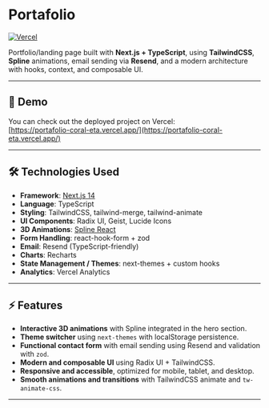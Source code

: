 # Portafolio

[![Vercel](https://img.shields.io/badge/Deployed%20on-Vercel-000000?logo=vercel)](https://vercel.com/)

Portfolio/landing page built with **Next.js + TypeScript**, using **TailwindCSS**, **Spline** animations, email sending via **Resend**, and a modern architecture with hooks, context, and composable UI.

---

## 🔗 Demo

You can check out the deployed project on Vercel:  
[https://portafolio-coral-eta.vercel.app/](https://portafolio-coral-eta.vercel.app/)

---

## 🛠 Technologies Used

- **Framework**: [Next.js 14](https://nextjs.org/)  
- **Language**: TypeScript  
- **Styling**: TailwindCSS, tailwind-merge, tailwind-animate  
- **UI Components**: Radix UI, Geist, Lucide Icons  
- **3D Animations**: [Spline React](https://www.spline.design/)  
- **Form Handling**: react-hook-form + zod  
- **Email**: Resend (TypeScript-friendly)  
- **Charts**: Recharts  
- **State Management / Themes**: next-themes + custom hooks  
- **Analytics**: Vercel Analytics  

---

## ⚡ Features

- **Interactive 3D animations** with Spline integrated in the hero section.  
- **Theme switcher** using `next-themes` with localStorage persistence.  
- **Functional contact form** with email sending using Resend and validation with `zod`.  
- **Modern and composable UI** using Radix UI + TailwindCSS.  
- **Responsive and accessible**, optimized for mobile, tablet, and desktop.  
- **Smooth animations and transitions** with TailwindCSS animate and `tw-animate-css`.  
---
